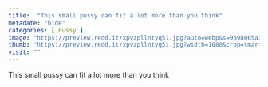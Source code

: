 ```yaml
---
title:  "This small pussy can fit a lot more than you think"
metadate: "hide"
categories: [ Pussy ]
image: "https://preview.redd.it/xpvzpllntyq51.jpg?auto=webp&s=9b98065a3ce2898c1bb0a097190ffc30f05cd23e"
thumb: "https://preview.redd.it/xpvzpllntyq51.jpg?width=1080&crop=smart&auto=webp&s=04653de32d39365201231febe3414877951c25f3"
visit: ""
---
```

This small pussy can fit a lot more than you think
